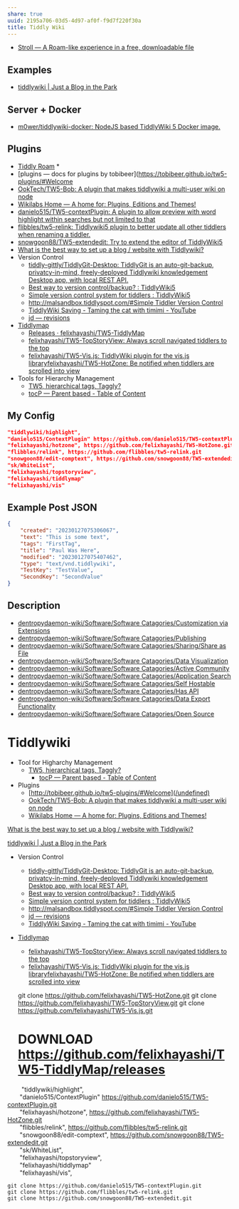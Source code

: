 ```yaml
---
share: true
uuid: 2195a706-03d5-4d97-af0f-f9d7f220f30a
title: Tiddly Wiki
---
```

* [Stroll — A Roam-like experience in a free, downloadable file](https://giffmex.org/stroll/stroll.html)

## Examples

* [tiddlywiki | Just a Blog in the Park](https://justabloginthepark.com/tags/tiddlywiki/)

## Server + Docker

* [m0wer/tiddlywiki-docker: NodeJS based TiddlyWiki 5 Docker image.](https://github.com/m0wer/tiddlywiki-docker)


## Plugins

* [Tiddly Roam](/undefined)
	* 
* [plugins — docs for plugins by tobibeer](https://tobibeer.github.io/tw5-plugins/#Welcome
* [OokTech/TW5-Bob: A plugin that makes tiddlywiki a multi-user wiki on node](https://github.com/OokTech/TW5-Bob)
* [Wikilabs Home — A home for: Plugins, Editions and Themes!](https://wikilabs.github.io/)
* [danielo515/TW5-contextPlugin: A plugin to allow preview with word highlight within searches but not limited to that](https://github.com/danielo515/TW5-contextPlugin)
* [flibbles/tw5-relink: Tiddlywiki5 plugin to better update all other tiddlers when renaming a tiddler.](https://github.com/flibbles/tw5-relink)
* [snowgoon88/TW5-extendedit: Try to extend the editor of TiddlyWiki5](https://github.com/snowgoon88/TW5-extendedit)
* [What is the best way to set up a blog / website with Tiddlywiki?](https://groups.google.com/g/tiddlywiki/c/IfFPhf9ZbsQ?pli=1)
*   Version Control
    *   [tiddly-gittly/TiddlyGit-Desktop: TiddlyGit is an auto-git-backup, privatcy-in-mind, freely-deployed Tiddlywiki knowledgement Desktop app, with local REST API.](https://github.com/tiddly-gittly/TiddlyGit-Desktop)
    *   [Best way to version control/backup? : TiddlyWiki5](https://old.reddit.com/r/TiddlyWiki5/comments/jrc9o9/best_way_to_version_controlbackup/)
    *   [Simple version control system for tiddlers : TiddlyWiki5](https://old.reddit.com/r/TiddlyWiki5/comments/alc82u/simple_version_control_system_for_tiddlers/)
    *   [http://malsandbox.tiddlyspot.com/#Simple Tiddler Version Control](/undefined)
    *   [TiddlyWiki Saving - Taming the cat with timimi - YouTube](https://www.youtube.com/watch?v=mP7MXWDUdCI)
    *   [jd — revisions](http://j.d.revisions.tiddlyspot.com/)
*   [Tiddlymap](https://github.com/felixhayashi/TW5-TiddlyMap)
	* [Releases · felixhayashi/TW5-TiddlyMap](https://github.com/felixhayashi/TW5-TiddlyMap/releases)
	*   [felixhayashi/TW5-TopStoryView: Always scroll navigated tiddlers to the top](https://github.com/felixhayashi/TW5-TopStoryView)
	*   [felixhayashi/TW5-Vis.js: TiddlyWiki plugin for the vis.js library](https://github.com/felixhayashi/TW5-Vis.js)[felixhayashi/TW5-HotZone: Be notified when tiddlers are scrolled into view](https://github.com/felixhayashi/TW5-HotZone)
* Tools for Hierarchy Management
	*   [TW5, hierarchical tags, Taggly?](https://groups.google.com/g/tiddlywiki/c/wtywCUQD6PU)
	*   [tocP — Parent based - Table of Content](https://wikilabs.github.io/editions/tocP/)

## My Config

``` json
"tiddlywiki/highlight",  
"danielo515/ContextPlugin" https://github.com/danielo515/TW5-contextPlugin.git  
"felixhayashi/hotzone", https://github.com/felixhayashi/TW5-HotZone.git  
"flibbles/relink", https://github.com/flibbles/tw5-relink.git  
"snowgoon88/edit-comptext", https://github.com/snowgoon88/TW5-extendedit.git  
"sk/WhiteList",  
"felixhayashi/topstoryview",  
"felixhayashi/tiddlymap"  
"felixhayashi/vis"
```


## Example Post JSON

``` json
{
	"created": "20230127075306067",
	"text": "This is some text",
	"tags": "FirstTag",
	"title": "Paul Was Here",
	"modified": "20230127075407462",
	"type": "text/vnd.tiddlywiki",
	"TestKey": "TestValue",
	"SecondKey": "SecondValue"
}
```

## Description

* [dentropydaemon-wiki/Software/Software Catagories/Customization via Extensions](/undefined)
* [dentropydaemon-wiki/Software/Software Catagories/Publishing](/undefined)
* [dentropydaemon-wiki/Software/Software Catagories/Sharing/Share as File](/undefined)
* [dentropydaemon-wiki/Software/Software Catagories/Data Visualization](/undefined)
* [dentropydaemon-wiki/Software/Software Catagories/Active Community](/undefined)
* [dentropydaemon-wiki/Software/Software Catagories/Application Search](/undefined)
* [dentropydaemon-wiki/Software/Software Catagories/Self Hostable](/undefined)
* [dentropydaemon-wiki/Software/Software Catagories/Has API](/undefined)
* [dentropydaemon-wiki/Software/Software Catagories/Data Export Functionality](/undefined)
* [dentropydaemon-wiki/Software/Software Catagories/Open Source](/undefined)





# Tiddlywiki
*   Tool for Higharchy Management
    *   [TW5, hierarchical tags, Taggly?](https://groups.google.com/g/tiddlywiki/c/wtywCUQD6PU)
        *   [tocP — Parent based - Table of Content](https://wikilabs.github.io/editions/tocP/)
*   Plugins
    *   [http://tobibeer.github.io/tw5-plugins/#Welcome](/undefined)
    *   [OokTech/TW5-Bob: A plugin that makes tiddlywiki a multi-user wiki on node](https://github.com/OokTech/TW5-Bob)
    *   [Wikilabs Home — A home for: Plugins, Editions and Themes!](https://wikilabs.github.io/)

[What is the best way to set up a blog / website with Tiddlywiki?](https://groups.google.com/g/tiddlywiki/c/IfFPhf9ZbsQ?pli=1)

[tiddlywiki | Just a Blog in the Park](https://justabloginthepark.com/tags/tiddlywiki/)

*   Version Control
    *   [tiddly-gittly/TiddlyGit-Desktop: TiddlyGit is an auto-git-backup, privatcy-in-mind, freely-deployed Tiddlywiki knowledgement Desktop app, with local REST API.](https://github.com/tiddly-gittly/TiddlyGit-Desktop)
    *   [Best way to version control/backup? : TiddlyWiki5](https://old.reddit.com/r/TiddlyWiki5/comments/jrc9o9/best_way_to_version_controlbackup/)
    *   [Simple version control system for tiddlers : TiddlyWiki5](https://old.reddit.com/r/TiddlyWiki5/comments/alc82u/simple_version_control_system_for_tiddlers/)
    *   [http://malsandbox.tiddlyspot.com/#Simple Tiddler Version Control](/undefined)
    *   [jd — revisions](http://j.d.revisions.tiddlyspot.com/)
    *   [TiddlyWiki Saving - Taming the cat with timimi - YouTube](https://www.youtube.com/watch?v=mP7MXWDUdCI)
*   [Tiddlymap](https://github.com/felixhayashi/TW5-TiddlyMap)
    *   [felixhayashi/TW5-TopStoryView: Always scroll navigated tiddlers to the top](https://github.com/felixhayashi/TW5-TopStoryView)
    *   [felixhayashi/TW5-Vis.js: TiddlyWiki plugin for the vis.js library](https://github.com/felixhayashi/TW5-Vis.js)[felixhayashi/TW5-HotZone: Be notified when tiddlers are scrolled into view](https://github.com/felixhayashi/TW5-HotZone)

    git clone https://github.com/felixhayashi/TW5-HotZone.git
    git clone https://github.com/felixhayashi/TW5-TopStoryView.git
    git clone https://github.com/felixhayashi/TW5-Vis.js.git
    # DOWNLOAD https://github.com/felixhayashi/TW5-TiddlyMap/releases

        "tiddlywiki/highlight",  
       "danielo515/ContextPlugin" https://github.com/danielo515/TW5-contextPlugin.git  
       "felixhayashi/hotzone", https://github.com/felixhayashi/TW5-HotZone.git  
       "flibbles/relink", https://github.com/flibbles/tw5-relink.git  
       "snowgoon88/edit-comptext", https://github.com/snowgoon88/TW5-extendedit.git  
       "sk/WhiteList",  
       "felixhayashi/topstoryview",  
       "felixhayashi/tiddlymap"  
       "felixhayashi/vis",

    git clone https://github.com/danielo515/TW5-contextPlugin.git
    git clone https://github.com/flibbles/tw5-relink.git
    git clone https://github.com/snowgoon88/TW5-extendedit.git